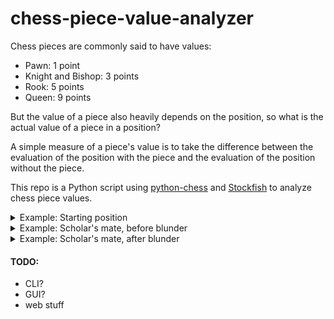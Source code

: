 # chess-piece-value-analyzer
Chess pieces are commonly said to have values:
- Pawn: 1 point
- Knight and Bishop: 3 points
- Rook: 5 points
- Queen: 9 points

But the value of a piece also heavily depends on the position, so what is the actual value of a piece in a position?

A simple measure of a piece's value is to take the difference between
the evaluation of the position with the piece and the evaluation of the position without the piece.

This repo is a Python script using [python-chess](https://github.com/niklasf/python-chess) and [Stockfish](https://github.com/official-stockfish/Stockfish) to analyze chess piece values.

<details>
<summary> Example: Starting position </summary>

```
r n b q k b n r
p p p p p p p p
. . . . . . . .
. . . . . . . .
. . . . . . . .
. . . . . . . .
P P P P P P P P
R N B Q K B N R
depth: 12
score: 0.38
Ra1: 9.00
Nb1: 7.53
Bc1: 8.68
Qd1: 12.61
Ke1: N/A
Bf1: 8.22
Ng1: 7.91
Rh1: 9.00
Pa2: 0.86
Pb2: 1.62
Pc2: 1.56
Pd2: 1.45
Pe2: 1.48
Pf2: 1.66
Pg2: 2.23
Ph2: 0.82
pa7: -1.13
pb7: -1.43
pc7: -1.44
pd7: -1.60
pe7: -1.58
pf7: -2.68
pg7: -2.02
ph7: -1.12
ra8: -8.82
nb8: -8.20
bc8: -9.05
qd8: -12.62
ke8: N/A
bf8: -8.99
ng8: -8.08
rh8: -9.19
```
Notice that the pawns at the edge of the board are worth less: they control less of the board and they also block their respective rooks, so they aren't worth as much as other pawns.
</details>


<details>
<summary> Example: Scholar's mate, before blunder </summary>

```
r . b q k b n r
p p p p . p p p
. . n . . . . .
. . . . p . . Q
. . B . P . . .
. . . . . . . .
P P P P . P P P
R N B . K . N R
depth: 12
score: -0.43
Ra1: 8.94
Nb1: 8.08
Bc1: 9.15
Ke1: N/A
Ng1: 7.41
Rh1: 9.40
Pa2: 0.91
Pb2: 1.56
Pc2: 1.67
Pd2: 1.27
Pf2: 1.73
Pg2: 1.98
Ph2: 1.04
Bc4: 9.94
Pe4: 3.43
pe5: -2.01
Qh5: 12.86
nc6: -8.55
pa7: -0.99
pb7: -1.64
pc7: -1.70
pd7: -1.63
pf7: -1.82
pg7: -1.19
ph7: 11.65
ra8: -8.40
bc8: -7.98
qd8: -13.37
ke8: N/A
bf8: -7.61
ng8: -6.54
rh8: -8.47
```
More active pieces are worth slightly more. Notice that the black pawn at h7 is valuable for _white_. Since it's black's turn, if the pawn wasn't there, then the rook could take the queen.
</details>


<details>
<summary> Example: Scholar's mate, after blunder </summary>

```
r . b q k b . r
p p p p . p p p
. . n . . n . .
. . . . p . . Q
. . B . P . . .
. . . . . . . .
P P P P . P P P
R N B . K . N R
depth: 12
score: 99.99
Ra1: 0.00
Nb1: 0.00
Bc1: 0.00
Ke1: N/A
Ng1: 0.00
Rh1: 0.00
Pa2: 0.00
Pb2: 0.00
Pc2: 0.00
Pd2: 0.00
Pf2: 0.00
Pg2: 0.00
Ph2: 0.00
Bc4: 109.77
Pe4: 0.00
pe5: 0.00
Qh5: 112.64
nc6: 0.00
nf6: 0.00
pa7: 0.00
pb7: 0.00
pc7: 0.00
pd7: 0.00
pf7: N/A
pg7: 0.00
ph7: 0.00
ra8: 0.00
bc8: 0.00
qd8: 86.06
ke8: N/A
bf8: 0.00
rh8: 0.00
```
Notice that almost no pieces matter because of the impending checkmate; since it's white's turn, the bishop and queen are needed to perform checkmate, so they are worth very much. Perhaps surprisingly, the black queen is also worth very much for _white_, since it's needed for the mate in one.
</details>

#### TODO:
- CLI?
- GUI?
- web stuff

